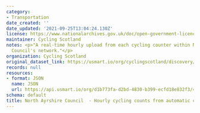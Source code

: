 ```yaml
---
category:
- Transportation
date_created: ''
date_updated: '2021-09-25T13:04:24.130Z'
license: https://www.nationalarchives.gov.uk/doc/open-government-licence/version/3/
maintainer: Cycling Scotland
notes: <p>"A real-time hourly upload from each cycling counter within North Ayrshire
  Council's network."</p>
organization: Cycling Scotland
original_dataset_link: https://usmart.io/org/cyclingscotland/discovery/discovery-view-detail/ce2214d2-242e-4d0b-a25d-3a7e283c9959
records: null
resources:
- format: JSON
  name: JSON
  url: https://api.usmart.io/org/d1b773fa-d2bd-4830-b399-ecfd18e832f3/4b0fff26-d98d-4403-a57e-c8a863da9ba4/1/urql
schema: default
title: North Ayrshire Council  - Hourly cycling counts from automatic cycling counters
---
```

